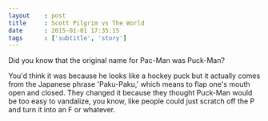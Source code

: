 ```yaml
---
layout    : post
title     : Scott Pilgrim vs The World
date      : 2015-01-01 17:35:15
tags      : ['subtitle', 'story']
---
```


Did you know that the original name for Pac-Man was Puck-Man?

<!--more-->

You'd think it was because he looks like a hockey puck
but it actually comes from the Japanese phrase 'Paku-Paku,'
which means to flap one's mouth open and closed.
They changed it because they thought
Puck-Man would be too easy to vandalize,
you know, like people could just scratch off the P
and turn it into an F or whatever.
